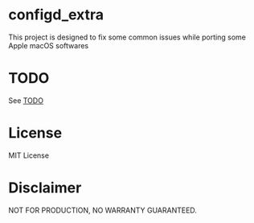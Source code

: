 # configd_extra

This project is designed to fix some common issues while porting some Apple macOS softwares

# TODO

See [TODO](TODO.md)

# License

MIT License

# Disclaimer

NOT FOR PRODUCTION, NO WARRANTY GUARANTEED.
